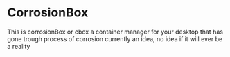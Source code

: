# CorrosionBox
This is corrosionBox or cbox a container manager for your desktop that has gone trough process of corrosion currently an idea, no idea if it will ever be a reality 

